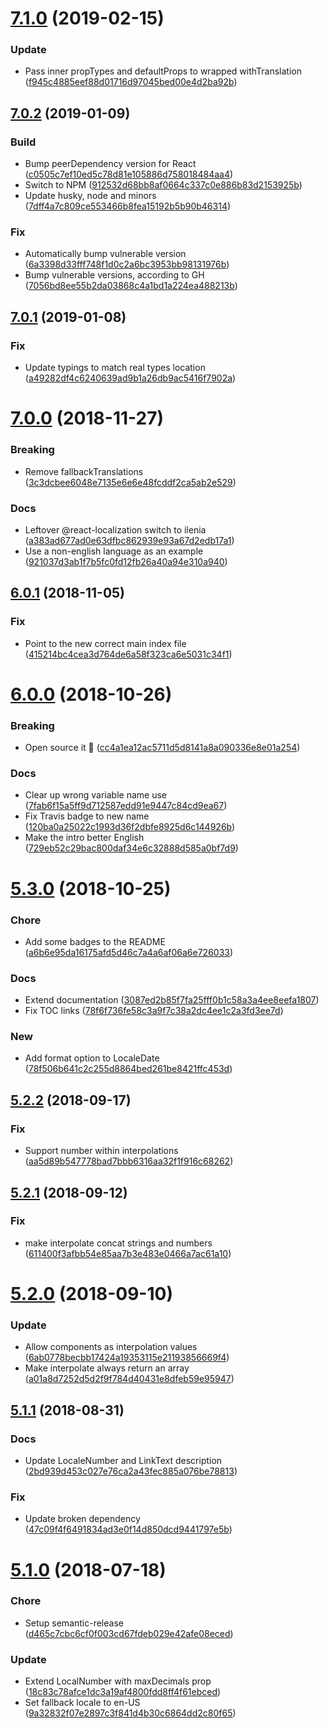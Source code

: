 # [7.1.0](https://github.com/trustpilot/ilenia/compare/v7.0.2...v7.1.0) (2019-02-15)


### Update

* Pass inner propTypes and defaultProps to wrapped withTranslation ([f945c4885eef88d01716d97045bed00e4d2ba92b](https://github.com/trustpilot/ilenia/commit/f945c4885eef88d01716d97045bed00e4d2ba92b))

## [7.0.2](https://github.com/trustpilot/ilenia/compare/v7.0.1...v7.0.2) (2019-01-09)


### Build

* Bump peerDependency version for React ([c0505c7ef10ed5c78d81e105886d758018484aa4](https://github.com/trustpilot/ilenia/commit/c0505c7ef10ed5c78d81e105886d758018484aa4))
* Switch to NPM ([912532d68bb8af0664c337c0e886b83d2153925b](https://github.com/trustpilot/ilenia/commit/912532d68bb8af0664c337c0e886b83d2153925b))
* Update husky, node and minors ([7dff4a7c809ce553466b8fea15192b5b90b46314](https://github.com/trustpilot/ilenia/commit/7dff4a7c809ce553466b8fea15192b5b90b46314))

### Fix

* Automatically bump vulnerable version ([6a3398d33fff748f1d0c2a6bc3953bb98131976b](https://github.com/trustpilot/ilenia/commit/6a3398d33fff748f1d0c2a6bc3953bb98131976b))
* Bump vulnerable versions, according to GH ([7056bd8ee55b2da03868c4a1bd1a224ea488213b](https://github.com/trustpilot/ilenia/commit/7056bd8ee55b2da03868c4a1bd1a224ea488213b))

## [7.0.1](https://github.com/trustpilot/ilenia/compare/v7.0.0...v7.0.1) (2019-01-08)


### Fix

* Update typings to match real types location ([a49282df4c6240639ad9b1a26db9ac5416f7902a](https://github.com/trustpilot/ilenia/commit/a49282df4c6240639ad9b1a26db9ac5416f7902a))

# [7.0.0](https://github.com/trustpilot/ilenia/compare/v6.0.1...v7.0.0) (2018-11-27)


### Breaking

* Remove fallbackTranslations ([3c3dcbee6048e7135e6e6e48fcddf2ca5ab2e529](https://github.com/trustpilot/ilenia/commit/3c3dcbee6048e7135e6e6e48fcddf2ca5ab2e529))

### Docs

* Leftover @react-localization switch to ilenia ([a383ad677ad0e63dfbc862939e93a67d2edb17a1](https://github.com/trustpilot/ilenia/commit/a383ad677ad0e63dfbc862939e93a67d2edb17a1))
* Use a non-english language as an example ([921037d3ab1f7b5fc0fd12fb26a40a94e310a940](https://github.com/trustpilot/ilenia/commit/921037d3ab1f7b5fc0fd12fb26a40a94e310a940))

## [6.0.1](https://github.com/trustpilot/ilenia/compare/v6.0.0...v6.0.1) (2018-11-05)


### Fix

* Point to the new correct main index file ([415214bc4cea3d764de6a58f323ca6e5031c34f1](https://github.com/trustpilot/ilenia/commit/415214bc4cea3d764de6a58f323ca6e5031c34f1))

# [6.0.0](https://github.com/trustpilot/ilenia/compare/v5.3.0...v6.0.0) (2018-10-26)


### Breaking

* Open source it :tada: ([cc4a1ea12ac5711d5d8141a8a090336e8e01a254](https://github.com/trustpilot/ilenia/commit/cc4a1ea12ac5711d5d8141a8a090336e8e01a254))

### Docs

* Clear up wrong variable name use ([7fab6f15a5ff9d712587edd91e9447c84cd9ea67](https://github.com/trustpilot/ilenia/commit/7fab6f15a5ff9d712587edd91e9447c84cd9ea67))
* Fix Travis badge to new name ([120ba0a25022c1993d36f2dbfe8925d6c144926b](https://github.com/trustpilot/ilenia/commit/120ba0a25022c1993d36f2dbfe8925d6c144926b))
* Make the intro better English ([729eb52c29bac800daf34e6c32888d585a0bf7d9](https://github.com/trustpilot/ilenia/commit/729eb52c29bac800daf34e6c32888d585a0bf7d9))

# [5.3.0](https://github.com/trustpilot/ilenia/compare/v5.2.2...v5.3.0) (2018-10-25)

### Chore

- Add some badges to the README ([a6b6e95da16175afd5d46c7a4a6af06a6e726033](https://github.com/trustpilot/ilenia/commit/a6b6e95da16175afd5d46c7a4a6af06a6e726033))

### Docs

- Extend documentation ([3087ed2b85f7fa25fff0b1c58a3a4ee8eefa1807](https://github.com/trustpilot/ilenia/commit/3087ed2b85f7fa25fff0b1c58a3a4ee8eefa1807))
- Fix TOC links ([78f6f736fe58c3a9f7c38a2dc4ee1c2a3fd3ee7d](https://github.com/trustpilot/ilenia/commit/78f6f736fe58c3a9f7c38a2dc4ee1c2a3fd3ee7d))

### New

- Add format option to LocaleDate ([78f506b641c2c255d8864bed261be8421ffc453d](https://github.com/trustpilot/ilenia/commit/78f506b641c2c255d8864bed261be8421ffc453d))

## [5.2.2](https://github.com/trustpilot/ilenia/compare/v5.2.1...v5.2.2) (2018-09-17)

### Fix

- Support number within interpolations ([aa5d89b547778bad7bbb6316aa32f1f916c68262](https://github.com/trustpilot/ilenia/commit/aa5d89b547778bad7bbb6316aa32f1f916c68262))

## [5.2.1](https://github.com/trustpilot/ilenia/compare/v5.2.0...v5.2.1) (2018-09-12)

### Fix

- make interpolate concat strings and numbers ([611400f3afbb54e85aa7b3e483e0466a7ac61a10](https://github.com/trustpilot/ilenia/commit/611400f3afbb54e85aa7b3e483e0466a7ac61a10))

# [5.2.0](https://github.com/trustpilot/ilenia/compare/v5.1.1...v5.2.0) (2018-09-10)

### Update

- Allow components as interpolation values ([6ab0778becbb17424a19353115e21193856669f4](https://github.com/trustpilot/ilenia/commit/6ab0778becbb17424a19353115e21193856669f4))
- Make interpolate always return an array ([a01a8d7252d5d2f9f784d40431e8dfeb59e95947](https://github.com/trustpilot/ilenia/commit/a01a8d7252d5d2f9f784d40431e8dfeb59e95947))

## [5.1.1](https://github.com/trustpilot/ilenia/compare/v5.1.0...v5.1.1) (2018-08-31)

### Docs

- Update LocaleNumber and LinkText description ([2bd939d453c027e76ca2a43fec885a076be78813](https://github.com/trustpilot/ilenia/commit/2bd939d453c027e76ca2a43fec885a076be78813))

### Fix

- Update broken dependency ([47c09f4f6491834ad3e0f14d850dcd9441797e5b](https://github.com/trustpilot/ilenia/commit/47c09f4f6491834ad3e0f14d850dcd9441797e5b))

# [5.1.0](https://github.com/trustpilot/ilenia/compare/v5.0.113...v5.1.0) (2018-07-18)

### Chore

- Setup semantic-release ([d465c7cbc6cf0f003cd67fdeb029e42afe08eced](https://github.com/trustpilot/ilenia/commit/d465c7cbc6cf0f003cd67fdeb029e42afe08eced))

### Update

- Extend LocalNumber with maxDecimals prop ([18c83c78afce1dc3a19af4800fdd8ff4f61ebced](https://github.com/trustpilot/ilenia/commit/18c83c78afce1dc3a19af4800fdd8ff4f61ebced))
- Set fallback locale to en-US ([9a32832f07e2897c3f841d4b30c6864dd2c80f65](https://github.com/trustpilot/ilenia/commit/9a32832f07e2897c3f841d4b30c6864dd2c80f65))
